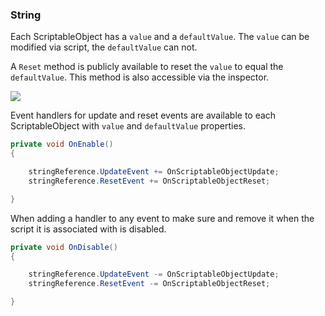 ### String

Each ScriptableObject has a `value` and a `defaultValue`. The `value` can be modified via script, the `defaultValue` can not.

A `Reset` method is publicly available to reset the `value` to equal the `defaultValue`. This method is also accessible via the inspector.

![](https://i.imgur.com/cJslkol.png)

Event handlers for update and reset events are available to each ScriptableObject with `value` and `defaultValue` properties.

```csharp
private void OnEnable()
{

    stringReference.UpdateEvent += OnScriptableObjectUpdate;
    stringReference.ResetEvent += OnScriptableObjectReset;

}
```

When adding a handler to any event to make sure and remove it when the script it is associated with is disabled.

```csharp
private void OnDisable()
{

    stringReference.UpdateEvent -= OnScriptableObjectUpdate;
    stringReference.ResetEvent -= OnScriptableObjectReset;

}
```
